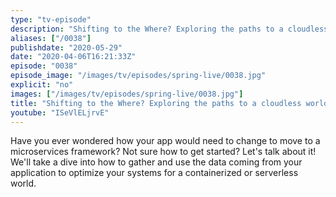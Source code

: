 ```yaml
---
type: "tv-episode"
description: "Shifting to the Where? Exploring the paths to a cloudless world"
aliases: ["/0038"]
publishdate: "2020-05-29"
date: "2020-04-06T16:21:33Z"
episode: "0038"
episode_image: "/images/tv/episodes/spring-live/0038.jpg"
explicit: "no"
images: ["/images/tv/episodes/spring-live/0038.jpg"]
title: "Shifting to the Where? Exploring the paths to a cloudless world"
youtube: "ISeVlELjrvE"
---
```


Have you ever wondered how your app would need to change to move to a microservices framework? Not sure how to get started? Let's talk about it! We'll take a dive into how to gather and use the data coming from your application to optimize your systems for a containerized or serverless world.

